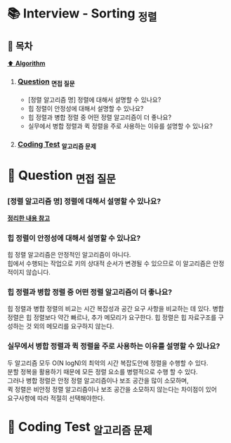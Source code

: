 # :books: Interview - Sorting <sub>정렬</sub>

## :bookmark_tabs: 목차

[:arrow_up: **Algorithm**](../README.md)

1. ### [Question](#) <sub>면접 질문</sub>

   - [정렬 알고리즘 명] 정렬에 대해서 설명할 수 있나요?
   - 힙 정렬이 안정성에 대해서 설명할 수 있나요?
   - 힙 정렬과 병합 정렬 중 어떤 정렬 알고리즘이 더 좋나요?
   - 실무에서 병합 정렬과 퀵 정렬을 주로 사용하는 이유를 설명할 수 있나요?

2. ### [Coding Test](#) <sub>알고리즘 문제</sub>

# :closed_book: Question <sub>면접 질문</sub>

### [정렬 알고리즘 명] 정렬에 대해서 설명할 수 있나요?

[**정리한 내용 참고**](../Note/Sorting.md)

### 힙 정렬이 안정성에 대해서 설명할 수 있나요?

힙 정렬 알고리즘은 안정적인 알고리즘이 아니다.  
힙에서 수행되는 작업으로 키의 상대적 순서가 변경될 수 있으므로 이 알고리즘은 안정적이지 않습니다.

### 힙 정렬과 병합 정렬 중 어떤 정렬 알고리즘이 더 좋나요?

힙 정렬과 병합 정렬의 비교는 시간 복잡성과 공간 요구 사항을 비교하는 데 있다.
병합 정렬은 힙 정렬보다 약간 빠르나, 추가 메모리가 요구한다. 힙 정렬은 힙 자료구조를 구성하는 것 외의 메모리를 요구하지 않는다.

### 실무에서 병합 정렬과 퀵 정렬을 주로 사용하는 이유를 설명할 수 있나요?

두 알고리즘 모두 O(N logN)의 최악의 시간 복잡도안에 정렬을 수행할 수 있다.  
분할 정복을 활용하기 때문에 모든 정렬 요소를 병렬적으로 수행 할 수 있다.  
그러나 병합 정렬은 안정 정렬 알고리즘이나 보조 공간을 많이 소모하며,  
퀵 정렬은 비안정 정렬 알고리즘이나 보조 공간을 소모하지 않는다는 차이점이 있어  
요구사항에 따라 적절히 선택해야한다.

# :orange_book: Coding Test <sub>알고리즘 문제</sub>
